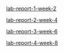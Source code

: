 [lab-report-1-week-2](https://bryan-mb.github.io/cse15l-lab-reports/report1.html)

[lab-report-2-week-4](https://bryan-mb.github.io/cse15l-lab-reports/report2.html)

[lab-report-3-week-6](https://bryan-mb.github.io/cse15l-lab-reports/report3.html)

[lab-report-4-week-8](https://bryan-mb.github.io/cse15l-lab-reports/report4.html)